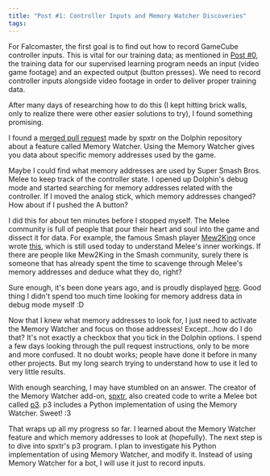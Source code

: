 ```yaml
---
title: "Post #1: Controller Inputs and Memory Watcher Discoveries"
tags:
---
```


For Falcomaster, the first goal is to find out how to record GameCube controller inputs. This is vital for our training data; as mentioned in [Post #0](http://www.falcomaster.tech/2017/08/12/Post0/), the training data for our supervised learning program needs an input (video game footage) and an expected output (button presses). We need to record controller inputs alongside video footage in order to deliver proper training data.

After many days of researching how to do this (I kept hitting brick walls, only to realize there were other easier solutions to try), I found something promising.
<!-- more -->
I found a [merged pull request](https://github.com/dolphin-emu/dolphin/pull/3403) made by spxtr on the Dolphin repository about a feature called Memory Watcher. Using the Memory Watcher gives you data about specific memory addresses used by the game.

Maybe I could find what memory addresses are used by Super Smash Bros. Melee to keep track of the controller state. I opened up Dolphin's debug mode and started searching for memory addresses related with the controller. If I moved the analog stick, which memory addresses changed? How about if I pushed the A button?

I did this for about ten minutes before I stopped myself. The Melee community is full of people that pour their heart and soul into the game and dissect it for data. For example, the famous Smash player [Mew2King](https://www.ssbwiki.com/Smasher:Mew2King) once wrote [this](https://smashboards.com/threads/ssbm-statistics-list.30064/), which is still used today to understand Melee's inner workings. If there are people like Mew2King in the Smash community, surely there is someone that has already spent the time to scavenge through Melee's memory addresses and deduce what they do, right?

Sure enough, it's been done years ago, and is proudly displayed [here](https://docs.google.com/spreadsheets/d/1JX2w-r2fuvWuNgGb6D3Cs4wHQKLFegZe2jhbBuIhCG8/edit#gid=12). Good thing I didn't spend too much time looking for memory address data in debug mode myself :D

Now that I knew what memory addresses to look for, I just need to activate the Memory Watcher and focus on those addresses! Except...how do I do that? It's not exactly a checkbox that you tick in the Dolphin options. I spend a few days looking through the pull request instructions, only to be more and more confused. It no doubt works; people have done it before in many other projects. But my long search trying to understand how to use it led to very little results.

With enough searching, I may have stumbled on an answer. The creator of the Memory Watcher add-on, [spxtr](https://github.com/spxtr), also created code to write a Melee bot called [p3](https://github.com/spxtr/p3). p3 includes a Python implementation of using the Memory Watcher. Sweet! :3

That wraps up all my progress so far. I learned about the Memory Watcher feature and which memory addresses to look at (hopefully). The next step is to dive into spxtr's p3 program. I plan to investigate his Python implementation of using Memory Watcher, and modify it. Instead of using Memory Watcher for a bot, I will use it just to record inputs.
